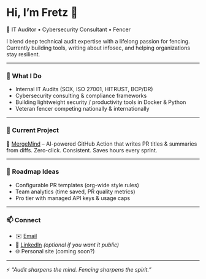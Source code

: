 # Hi, I’m Fretz 👋  

🚀 IT Auditor • Cybersecurity Consultant • Fencer  

I blend deep technical audit expertise with a lifelong passion for fencing. Currently building tools, writing about infosec, and helping organizations stay resilient.  

---

### 🔹 What I Do
- Internal IT Audits (SOX, ISO 27001, HITRUST, BCP/DR)  
- Cybersecurity consulting & compliance frameworks  
- Building lightweight security / productivity tools in Docker & Python  
- Veteran fencer competing nationally & internationally  

---

### 🔹 Current Project
🤖 [MergeMind](https://github.com/gusinfosec/MergeMind) – AI-powered GitHub Action that writes PR titles & summaries from diffs. Zero-click. Consistent. Saves hours every sprint.  

---

### 🔹 Roadmap Ideas
- Configurable PR templates (org-wide style rules)  
- Team analytics (time saved, PR quality metrics)  
- Pro tier with managed API keys & usage caps  

---

### 📫 Connect
- ✉️ [Email](mailto:220622548+gusinfosec@users.noreply.github.com)  
- 💼 [LinkedIn](https://linkedin.com/in/fretzolivares) *(optional if you want it public)*  
- 🌐 Personal site (coming soon?)  

---

⚡ *“Audit sharpens the mind. Fencing sharpens the spirit.”*
